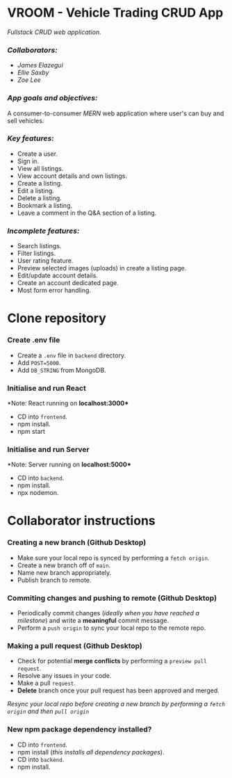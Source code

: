 # **VROOM** - Vehicle Trading CRUD App

_Fullstack CRUD web application._

### _Collaborators:_

-  _James Elazegui_
-  _Ellie Saxby_
-  _Zoe Lee_

### _App goals and objectives:_

A consumer-to-consumer _MERN_ web application where user's can buy and sell vehicles.

### _Key features:_

-  Create a user.
-  Sign in.
-  View all listings.
-  View account details and own listings.
-  Create a listing.
-  Edit a listing.
-  Delete a listing.
-  Bookmark a listing.
-  Leave a comment in the Q&A section of a listing.

### _Incomplete features:_

- Search listings.
- Filter listings.
- User rating feature.
- Preview selected images (uploads) in create a listing page.
- Edit/update account details.
- Create an account dedicated page.
- Most form error handling.

# Clone repository

### Create **.env** file

-  Create a `.env` file in `backend` directory.
-  Add `POST=5000`.
-  Add `DB_STRING` from MongoDB.

### Initialise and run **React**

\*Note: React running on **localhost:3000\***

-  CD into `frontend`.
-  npm install.
-  npm start

### Initialise and run **Server**

\*Note: Server running on **localhost:5000\***

-  CD into `backend`.
-  npm install.
-  npx nodemon.

# Collaborator instructions
### Creating a new branch (**Github Desktop**)

-  Make sure your local repo is synced by performing a `fetch origin`.
-  Create a new branch off of `main`.
-  Name new branch appropriately.
-  Publish branch to remote.

### Commiting changes and pushing to remote (**Github Desktop**)

-  Periodically commit changes (_ideally when you have reached a milestone_) and write a **meaningful** commit message.
-  Perform a `push origin` to sync your local repo to the remote repo.

### Making a pull request (**Github Desktop**)

-  Check for potential **merge conflicts** by performing a `preview pull request`.
-  Resolve any issues in your code.
-  Make a pull `request`.
-  **Delete** branch once your pull request has been approved and merged.

_Resync your local repo before creating a new branch by performing a `fetch origin` and then `pull origin`_

### New **npm package dependency** installed?

-  CD into `frontend`.
-  npm install (_this installs all dependency packages_).
-  CD into `backend`.
-  npm install.
